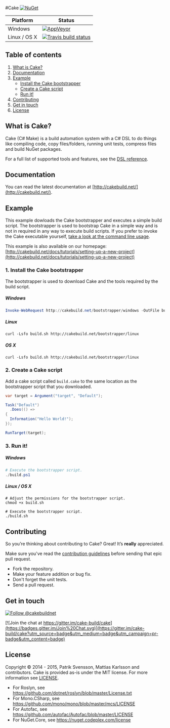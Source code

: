 #Cake [![NuGet](https://img.shields.io/nuget/v/Cake.svg)](https://www.nuget.org/packages/Cake)

| Platform    | Status                                                                                                                    |
|-------------|---------------------------------------------------------------------------------------------------------------------------|
| Windows     | [![AppVeyor](https://img.shields.io/appveyor/ci/cakebuild/cake.svg)](https://ci.appveyor.com/project/cakebuild/cake)      |
| Linux / OS X | [![Travis build status](https://travis-ci.org/cake-build/cake.svg?branch=develop)](https://travis-ci.org/cake-build/cake) |

## Table of contents

1. [What is Cake?](https://github.com/cake-build/cake#what-is-cake)
2. [Documentation](https://github.com/cake-build/cake#documentation)
3. [Example](https://github.com/cake-build/cake#example)
    - [Install the Cake bootstrapper](https://github.com/cake-build/cake#1-install-the-cake-bootstrapper)
    - [Create a Cake script](https://github.com/cake-build/cake#2-create-a-cake-script)
    - [Run it!](https://github.com/cake-build/cake#3-run-it)
4. [Contributing](https://github.com/cake-build/cake#contributing)
5. [Get in touch](https://github.com/cake-build/cake#get-in-touch)
6. [License](https://github.com/cake-build/cake#license)

## What is Cake?

Cake (C# Make) is a build automation system with a C# DSL to do things like compiling code, copy files/folders, running unit tests, compress files and build NuGet packages.

For a full list of supported tools and features, see the [DSL reference](http://cakebuild.net/dsl/).

## Documentation

You can read the latest documentation at [http://cakebuild.net/](http://cakebuild.net/).

## Example

This example dowloads the Cake bootstrapper and executes a simple build script.
The bootstrapper is used to bootstrap Cake in a simple way and is not in 
required in any way to execute build scripts. If you prefer to invoke the Cake 
executable yourself, [take a look at the command line usage](http://cakebuild.net/docs/cli/usage).

This example is also available on our homepage: 
[http://cakebuild.net/docs/tutorials/setting-up-a-new-project](http://cakebuild.net/docs/tutorials/setting-up-a-new-project)

### 1. Install the Cake bootstrapper

The bootstrapper is used to download Cake and the tools required by the 
build script.

##### Windows

```powershell
Invoke-WebRequest http://cakebuild.net/bootstrapper/windows -OutFile build.ps1
```

##### Linux

```console
curl -Lsfo build.sh http://cakebuild.net/bootstrapper/linux
```

##### OS X

```console
curl -Lsfo build.sh http://cakebuild.net/bootstrapper/linux
```

### 2. Create a Cake script

Add a cake script called `build.cake` to the same location as the 
bootstrapper script that you downloaded.

```csharp
var target = Argument("target", "Default");

Task("Default")
  .Does(() =>
{
  Information("Hello World!");
});

RunTarget(target);
```

### 3. Run it!

##### Windows

```powershell 
# Execute the bootstrapper script.
./build.ps1
```

##### Linux / OS X

```console
# Adjust the permissions for the bootstrapper script.
chmod +x build.sh

# Execute the bootstrapper script.
./build.sh
```

## Contributing

So you’re thinking about contributing to Cake? Great! It’s **really** appreciated.   

Make sure you've read the [contribution guidelines](http://cakebuild.net/contribute/contribution-guidelines/) before sending that epic pull request.

* Fork the repository.
* Make your feature addition or bug fix.
* Don't forget the unit tests.
* Send a pull request.

## Get in touch

[![Follow @cakebuildnet](https://img.shields.io/badge/Twitter-Follow%20%40cakebuildnet-blue.svg)](https://twitter.com/intent/follow?screen_name=cakebuildnet)

[![Join the chat at https://gitter.im/cake-build/cake](https://badges.gitter.im/Join%20Chat.svg)](https://gitter.im/cake-build/cake?utm_source=badge&utm_medium=badge&utm_campaign=pr-badge&utm_content=badge)

## License

Copyright © 2014 - 2015, Patrik Svensson, Mattias Karlsson and contributors.
Cake is provided as-is under the MIT license. For more information see [LICENSE](https://github.com/cake-build/cake/blob/develop/LICENSE).

* For Roslyn, see https://github.com/dotnet/roslyn/blob/master/License.txt
* For Mono.CSharp, see https://github.com/mono/mono/blob/master/mcs/LICENSE
* For Autofac, see https://github.com/autofac/Autofac/blob/master/LICENSE
* For NuGet.Core, see https://nuget.codeplex.com/license
